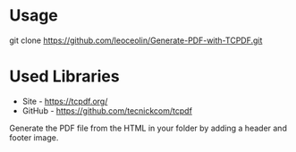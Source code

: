 # Usage
git clone https://github.com/leoceolin/Generate-PDF-with-TCPDF.git

# Used Libraries
* Site - https://tcpdf.org/
* GitHub - https://github.com/tecnickcom/tcpdf


Generate the PDF file from the HTML in your folder by adding a header and footer image.
